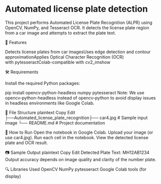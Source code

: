 # **Automated license plate detection** 

This project performs Automated License Plate Recognition (ALPR) using OpenCV, NumPy, and Tesseract OCR. It detects the license plate region from a car image and attempts to extract the plate text.

📌 Features

Detects license plates from car imagesUses edge detection and contour approximationApplies Optical Character Recognition (OCR) with pytesseractColab-compatible with cv2_imshow

🛠️ Requirements

Install the required Python packages:

pip install opencv-python-headless numpy pytesseract Note: We use opencv-python-headless instead of opencv-python to avoid display issues in headless environments like Google Colab.

📂 File Structure
plaintext 
Copy
Edit
├──Automated_license_plate_recognition├── car4.jpg # Sample input image └── README.md # Project documentation

🚀 How to Run 
Open the notebook in Google Colab. Upload your image (or use car4.jpg). Run each cell in the notebook. View the detected license plate and OCR result. 

📷 Sample Output 
plaintext
Copy 
Edit 
Detected Plate Text: MH12AB1234 Output accuracy depends on image quality and clarity of the number plate.

🔍 Libraries Used
OpenCV 
NumPy
pytesseract 
Google Colab tools (for display) 


